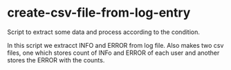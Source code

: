 # create-csv-file-from-log-entry
Script to extract some data and process according to the condition.

In this script we extracct INFO and ERROR from log file. Also makes two csv files, one which stores count of INFo and ERROR of each user and another stores the ERROR with the counts.
